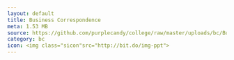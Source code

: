 ```yaml
---
layout: default
title: Business Correspondence
meta: 1.53 MB
source: https://github.com/purplecandy/college/raw/master/uploads/bc/Business%20Correspondence.ppt
category: bc
icon: <img class="sicon"src="http://bit.do/img-ppt">
---
```


